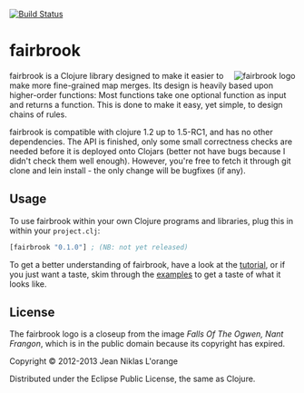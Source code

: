 [![Build Status](https://travis-ci.org/hyPiRion/fairbrook.png)](https://travis-ci.org/hyPiRion/fairbrook)

# fairbrook

<img src="http://hypirion.com/imgs/fairbrook.png" alt="fairbrook logo"
 title="fairbrook" align="right" />

fairbrook is a Clojure library designed to make it easier to make more
fine-grained map merges. Its design is heavily based upon higher-order
functions: Most functions take one optional function as input and returns a
function. This is done to make it easy, yet simple, to design chains of rules.

fairbrook is compatible with clojure 1.2 up to 1.5-RC1, and has no other
dependencies. The API is finished, only some small correctness checks are needed
before it is deployed onto Clojars (better not have bugs because I didn't check
them well enough). However, you're free to fetch it through git clone and lein
install - the only change will be bugfixes (if any).

## Usage

To use fairbrook within your own Clojure programs and libraries, plug this in
within your `project.clj`:

```clj
[fairbrook "0.1.0"] ; (NB: not yet released)
```

To get a better understanding of fairbrook, have a look at the
[tutorial](https://github.com/hyPiRion/fairbrook/blob/master/doc/TUTORIAL.md),
or if you just want a taste, skim through the
[examples](https://github.com/hyPiRion/fairbrook/blob/master/doc/EXAMPLES.md) to
get a taste of what it looks like.

## License

The fairbrook logo is a closeup from the image *Falls Of The Ogwen, Nant
Frangon*, which is in the public domain because its copyright has expired.

Copyright © 2012-2013 Jean Niklas L'orange

Distributed under the Eclipse Public License, the same as Clojure.
